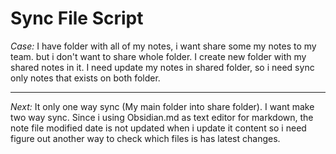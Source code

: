# Sync File Script
*Case:* I have folder with all of my notes, i want share some my notes to my team. but i don't want to share whole folder. I create new folder with my shared notes in it. I need update my notes in shared folder, so i need sync only notes that exists on both folder.

---

*Next:* It only one way sync (My main folder into share folder). I want make two way sync. Since i using Obsidian.md as text editor for markdown, the note file modified date is not updated when i update it content so i need figure out another way to check which files is has latest changes.
